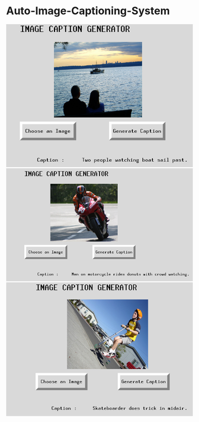 # Auto-Image-Captioning-System


<img src="https://github.com/Saad096/Auto-Image-Captioning-System/blob/main/Screenshot%20from%202022-06-21%2012-14-39.png" alt="My cool Caption Image"/>


<img src="https://github.com/Saad096/Auto-Image-Captioning-System/blob/main/Screenshot%20from%202022-06-21%2012-16-06.png"/>


<img src="https://github.com/Saad096/Auto-Image-Captioning-System/blob/main/Screenshot%20from%202022-06-21%2014-51-25.png"/>
